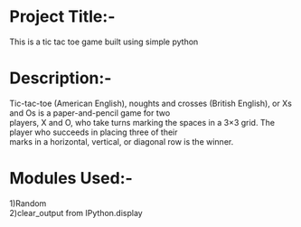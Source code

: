 <h1>Project Title:-</h1>
This is a tic tac toe game built using simple python</br>
<h1>Description:-</h1>
Tic-tac-toe (American English), noughts and crosses (British English), or Xs and Os is a paper-and-pencil game for two<br/> players, X and O, who take turns marking the spaces in a 3×3 grid. The player who succeeds in placing three of their<br/>    
marks in a horizontal, vertical, or diagonal row is the winner.</br>
<h1>Modules Used:-</h1>
1)Random</br>
2)clear_output from IPython.display</br>



